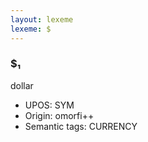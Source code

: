 ```yaml
---
layout: lexeme
lexeme: $
---
```


###  $₁

dollar
* UPOS:  SYM
* Origin:  omorfi++
* Semantic tags:  CURRENCY

